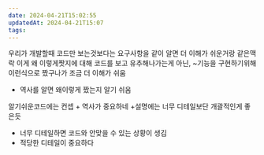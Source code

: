 ```yaml
---
date: 2024-04-21T15:02:55
updatedAt: 2024-04-21T15:07
tags: 
---
```

우리가 개발할때 코드만 보는것보다는 요구사항을 같이 알면 더 이해가 쉬운거랑 같은맥락
이게 왜 이렇게짯지에 대해 코드를 보고 유추해나가는게 아닌, ~기능을 구현하기위해 이런식으로 짰구나가 조금 더 이해가 쉬움
+ 역사를 알면 왜이렇게 짰는지 알기 쉬움

알기쉬운코드에는 컨셉 + 역사가 중요하네
+설명에는 너무 디테일보단 개괄적인게 좋은듯
 - 너무 디테일하면 코드와 안맞을 수 있는 상황이 생김
 - 적당한 디테일이 중요하다